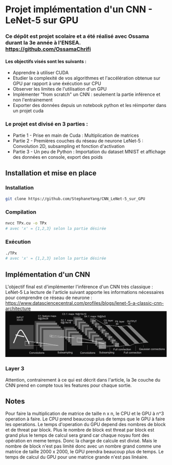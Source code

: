# Projet implémentation d'un CNN - LeNet-5 sur GPU

### Ce dépôt est projet scolaire et a été réalisé avec Ossama durant la 3e année à l'ENSEA. https://github.com/OssamaChrifi

#### Les objectifs visés sont les suivants :
* Apprendre à utiliser CUDA
* Etudier la complexité de vos algorithmes et l'accélération obtenue sur GPU par rapport à une éxécution sur CPU
* Observer les limites de l'utilisation d'un GPU
* Implémenter "from scratch" un CNN : seulement la partie inférence et non l'entrainement
* Exporter des données depuis un notebook python et les réimporter dans un projet cuda

### Le projet est divisé en 3 parties :
* Partie 1 - Prise en main de Cuda : Multiplication de matrices
* Partie 2 - Premières couches du réseau de neurone LeNet-5 : Convolution 2D, subsampling et fonction d'activation
* Partie 3 - Un peu de Python : Importation du dataset MNIST et affichage des données en console, export des poids

## Installation et mise en place
### Installation
```sh
git clone https://github.com/StephaneYang/CNN_LeNet-5_sur_GPU
```
### Compilation
```sh
nvcc TPx.cu -o TPx
# avec 'x' = {1,2,3} selon la partie désirée
```
### Exécution
```sh
./TPx
# avec 'x' = {1,2,3} selon la partie désirée
```

## Implémentation d'un CNN
L'objectif final est d'implémenter l'inférence d'un CNN très classique : LeNet-5
La lecture de l'article suivant apporte les informations nécessaires pour comprendre ce réseau de neurone :
https://www.datasciencecentral.com/profiles/blogs/lenet-5-a-classic-cnn-architecture
![Alt text](readme_files/LeNet-5.png)
### Layer 3
Attention, contrairement à ce qui est décrit dans l'article, la 3e couche du CNN prend en compte tous les features pour chaque sortie.

## Notes
Pour faire la multiplication de matrice de taille n x n, le CPU et le GPU à n^3 operation à faire.
Le CPU prend beaucoup plus de temps que le GPU à faire les operations.
Le temps d'operation du GPU depend des nombres de block et de threat par block. Plus le nombre de block est threat par block est grand
plus le temps de calcul sera grand car chaque noyau font des opération en meme temps. Donc la charge de calcule est divisé.
Mais le nombre de block n'est pas limité donc avec un nombre grand comme une matrice de taille 2000 x 2000, le GPU prendra beaucoup plus de temps.
Le temps de calcul du GPU pour une matrice grande n'est pas linéaire.
